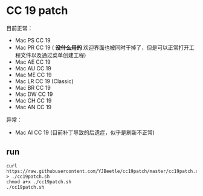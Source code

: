 # CC 19 patch

目前正常：

* Mac PS CC 19
* Mac PR CC 19 ( **~~没什么用的~~** 欢迎界面也被同时干掉了，但是可以正常打开工程文件以及通过菜单创建工程)
* Mac AE CC 19
* Mac AU CC 19
* Mac ME CC 19
* Mac LR CC 19 (Classic)
* Mac BR CC 19
* Mac DW CC 19
* Mac CH CC 19
* Mac AN CC 19

异常：
* Mac AI CC 19 (目前补丁导致的后遗症，似乎是刷新不正常)

## run
```
curl https://raw.githubusercontent.com/YJBeetle/cc19patch/master/cc19patch.sh > ./cc19patch.sh
chmod a+x ./cc19patch.sh
./cc19patch.sh
```
